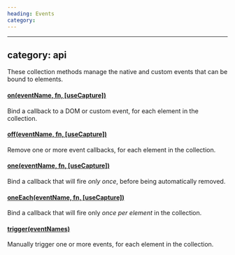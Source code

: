 ```yaml
--- 
heading: Events
category: 
---
```

--- 
category: api
---

These collection methods manage the native and custom events that can be bound to elements.

#### [on(eventName, fn, \[useCapture\])](/api/onmethod/)

Bind a callback to a DOM or custom event, for each element in the collection.

#### [off(eventName, fn, \[useCapture\])](/api/off/)

Remove one or more event callbacks, for each element in the collection.

#### [one(eventName, fn, \[useCapture\])](/api/one/)

Bind a callback that will fire _only once_, before being automatically removed.

#### [oneEach(eventName, fn, \[useCapture\])](/api/oneEach/)

Bind a callback that will fire only _once per element_ in the collection.

#### [trigger(eventNames)](/api/trigger/)

Manually trigger one or more events, for each element in the collection.